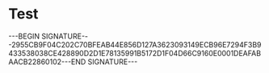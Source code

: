 # Test

---BEGIN SIGNATURE---2955CB9F04C202C70BFEAB44E856D127A3623093149ECB96E7294F3B9433538038CE428890D2D1E78135991B5172D1F04D66C9160E0001DEAFABAACB22860102---END SIGNATURE---

